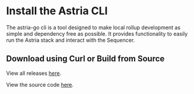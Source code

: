 # Install the Astria CLI

The astria-go cli is a tool designed to make local rollup development as simple
and dependency free as possible. It provides functionality to easily run the
Astria stack and interact with the Sequencer.

## Download using Curl or Build from Source

<!--@include: ../../components/_astria-rust-cli-install.md-->

View all releases [here](https://github.com/astriaorg/astria/releases).

View the source code
[here](https://github.com/astriaorg/astria/tree/main/crates/astria-cli).
